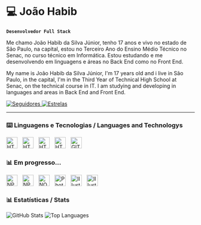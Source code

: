 # 💻 João Habib

**`Desenvolvedor Full Stack`**

Me chamo João Habib da Silva Júnior, tenho 17 anos e vivo no estado de São Paulo, na capital, estou no Terceiro Ano do Ensino Médio Técnico no Senac, no curso técnico em Informática. Estou estudando e me desenvolvendo em linguagens e áreas no Back End como no Front End.

My name is João Habib da Silva Júnior, I'm 17 years old and i live in São Paulo, in the capital, I'm in the Third Year of Technical High School at Senac, on the technical course in IT. I am studying and developing in languages and areas in Back End and Front End.

<p align="left">
    <a href="https://github.com/Joao-Habib-da-Silva?tab=followers">
        <img alt="Seguidores"
            title="Seguidores no Github"
            src="https://img.shields.io/github/followers/Joao-Habib-da-Silva?color=219ebc&labelColor=023047&style=for-the-badge&logo=github&label=Followers&logoColor=white"/>
    </a>
    <a href="https://github.com/Joao-Habib-da-Silva?tab=repositories&sort=stargazers">
        <img alt="Estrelas"
            title="Total de estrelas no Github"
            src="https://img.shields.io/github/stars/Joao-Habib-da-Silva?color=219ebc&style=for-the-badge&labelColor=023047&logo=star&label=Stars"/>
    </a>
</p>

   

   ---

   ### ⌨️ Linguagens e Tecnologias / Languages and Technologys


<img 
    align="left" 
    alt="HTML"
    title="HTML" 
    width="30px" 
    style="padding-right: 10px;" 
    src="https://cdn.jsdelivr.net/gh/devicons/devicon@latest/icons/html5/html5-original.svg" 
/>


  <img
    align="left" 
    alt="HTML"
    title="HTML" 
    width="30px" 
    style="padding-right: 10px;"
src="https://cdn.jsdelivr.net/gh/devicons/devicon@latest/icons/css3/css3-original.svg" />


 <img
    align="left" 
    alt="HTML"
    title="HTML" 
    width="30px" 
    style="padding-right: 10px;"
src="https://cdn.jsdelivr.net/gh/devicons/devicon@latest/icons/javascript/javascript-original.svg" />


 <img 
    align="left" 
    alt="HTML"
    title="HTML" 
    width="30px" 
    style="padding-right: 10px;"
 src="https://cdn.jsdelivr.net/gh/devicons/devicon@latest/icons/python/python-original.svg" />
 

  
  <img
      width="30px"
      align="left"
      alt='GIT'
      title='GIT'
      style="padding-right: 10px;"
      src="https://cdn.jsdelivr.net/gh/devicons/devicon@latest/icons/git/git-original.svg" />
          
   
 

          
<br/>
<br/>

### 📊 Em progresso...
 <img
      width="30px"
      align="left"
      alt='NPM'
      title='NPM'
      style="padding-right: 10px;"
      src="https://cdn.jsdelivr.net/gh/devicons/devicon@latest/icons/npm/npm-original-wordmark.svg" />
  
<img 
    width="30px"
      align="left"
      alt='NPM'
      title='NPM'
      style="padding-right: 10px;" 
    src="https://cdn.jsdelivr.net/gh/devicons/devicon@latest/icons/csharp/csharp-original.svg" />
          
  <img 
        width="30px"
      align="left"
      alt='NODE'
      title='NODE'
      style="padding-right: 10px;"
      src="https://cdn.jsdelivr.net/gh/devicons/devicon@latest/icons/nodejs/nodejs-original-wordmark.svg" />
      
   <img
        width="30px"
      align="left"
      alt='Photoshop'
      title='Photoshop'
      style="padding-right: 10px;"
       src="https://cdn.jsdelivr.net/gh/devicons/devicon@latest/icons/photoshop/photoshop-original.svg" />
    
  <img
      width="30px"
      align="left"
      alt='Illustrator'
      title='Illustrator'
      style="padding-right: 10px;"
      src="https://cdn.jsdelivr.net/gh/devicons/devicon@latest/icons/illustrator/illustrator-line.svg" />
   <img
      width="30px"
      align="left"
      alt='Illustrator'
      title='Illustrator'
      style="padding-right: 10px;"
      src="https://cdn.jsdelivr.net/gh/devicons/devicon@latest/icons/tailwindcss/tailwindcss-original.svg" />
                  
<br/>
          <br/>

### 📊 Estatísticas / Stats


<img src="https://github-readme-stats.vercel.app/api?username=Joao-Habib-da-Silva&show_icons=true&theme=tokyonight&line_height=27" alt="GitHub Stats" />
<img src="https://github-readme-stats.vercel.app/api/top-langs/?username=Joao-Habib-da-Silva&langs_count=8&layout=compact&theme=tokyonight" alt="Top Languages" />
